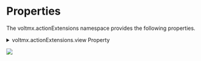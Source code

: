                            

Properties
==========

The voltmx.actionExtensions namespace provides the following properties.


<details close markdown="block"><summary>voltmx.actionExtensions.view Property</summary> 

* * *

Holds the current extension view.

Syntax

voltmx.actionExtensions.view;

Type

UIView

Read/Write

Read only.

Example

```
//Sample code  
var myView = voltmx.actionExtensions.view;
myView.addSubView(button);
```

Platform Availability

iOS.

* * *

</details>

![](resources/prettify/onload.png)
